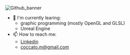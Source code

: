 ![Github_banner](https://user-images.githubusercontent.com/33952172/142734857-64bf5915-9d53-43f4-a6a4-2bfc37c848f6.png "A little bit egocentric, I know, but I don't have much fantasy right now")
* 🌱 I'm currently learing:
  *  graphic programming (mostly OpenGL and GLSL)
  *  Unreal Engine
* 📫 How to reach me:
  * [Linkedin](www.linkedin.com/in/marcococcato)
  * coccato.m@gmail.com


<!--
**Ocrambana/Ocrambana** is a ✨ _special_ ✨ repository because its `README.md` (this file) appears on your GitHub profile.

Here are some ideas to get you started:

- 🔭 I’m currently working on ...
- 🌱 I’m currently learning ...
- 👯 I’m looking to collaborate on ...
- 🤔 I’m looking for help with ...
- 💬 Ask me about ...
- 📫 How to reach me: ...
- 😄 Pronouns: ...
- ⚡ Fun fact: ...
-->
